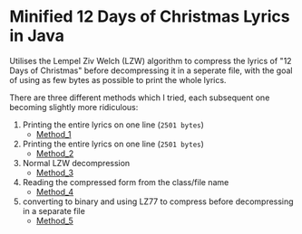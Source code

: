 # Minified 12 Days of Christmas Lyrics in Java

Utilises the Lempel Ziv Welch (LZW) algorithm to compress the lyrics of "12 Days of Christmas" before decompressing it in a seperate file, with the goal of using as few bytes as possible to print the whole lyrics.

There are three different methods which I tried, each subsequent one becoming slightly more ridiculous:

1. Printing the entire lyrics on one line (```2501 bytes```)
   - [Method_1](https://github.com/AlanSmithCS/12-days-of-Christmas/tree/main/Method_1)
2. Printing the entire lyrics on one line (```2501 bytes```)
   - [Method_2](https://github.com/AlanSmithCS/12-days-of-Christmas/tree/main/Method_1)
3. Normal LZW decompression
   - [Method_3](https://github.com/AlanSmithCS/12-days-of-Christmas/tree/main/Method_2)
4. Reading the compressed form from the class/file name
   - [Method_4](https://github.com/AlanSmithCS/12-days-of-Christmas/tree/main/Method_3)
5. converting to binary and using LZ77 to compress before decompressing in a separate file
   - [Method_5](#)
